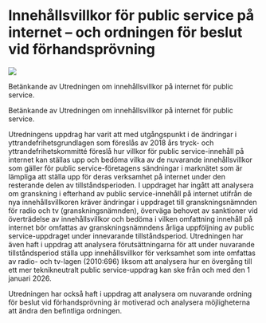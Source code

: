 # Innehållsvillkor för public service på internet – och ordningen för beslut vid förhandsprövning

![](/contentassets/d8ec9a6e9562497197f4d5798fd9e11f/sou20225-200x150.jpg?width=150&quality=85)

Betänkande av Utredningen om innehållsvillkor på internet för public service.

Betänkande av Utredningen om innehållsvillkor på internet för public service.

Utredningens uppdrag har varit att med utgångspunkt i de ändringar i yttrandefrihetsgrundlagen som föreslås av 2018 års tryck- och yttrandefrihetskommitté föreslå hur villkor för public service-innehåll på internet kan ställas upp och bedöma vilka av de nuvarande innehållsvillkor som gäller för public service-företagens sändningar i marknätet som är lämpliga att ställa upp för deras verksamhet på internet under den resterande delen av tillståndsperioden. I uppdraget har ingått att analysera om granskning i efterhand av public service-innehåll på internet utifrån de nya innehållsvillkoren kräver ändringar i uppdraget till granskningsnämnden för radio och tv (granskningsnämnden), överväga behovet av sanktioner vid överträdelse av innehållsvillkor och bedöma i vilken omfattning innehåll på internet bör omfattas av granskningsnämndens årliga uppföljning av public service-uppdraget under innevarande tillståndsperiod. Utredningen har även haft i uppdrag att analysera förutsättningarna för att under nuvarande tillståndsperiod ställa upp innehållsvillkor för verksamhet som inte omfattas av radio- och tv-lagen (2010:696) liksom att analysera hur en övergång till ett mer teknikneutralt public service-uppdrag kan ske från och med den 1 januari 2026.

Utredningen har också haft i uppdrag att analysera om nuvarande ordning för beslut vid förhandsprövning är motiverad och analysera möjligheterna att ändra den befintliga ordningen.
